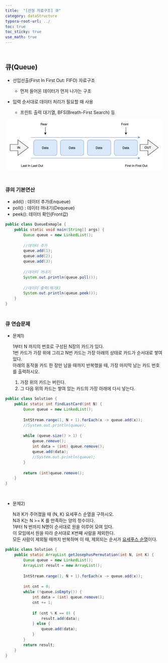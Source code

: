 ```yaml
---
title:  "[선형 자료구조] 큐"
category: dataStructure
typora-root-url: ../
toc: true
toc_sticky: true
use_math: true
---
```


## <br>큐(Queue)

- 선입선출(First In First Out: FIFO) 자료구조
  - 먼저 들어온 데이터가 먼저 나가는 구조

- 입력 순서대로 데이터 처리가 필요할 때 사용
  - 프린트 출력 대기열, BFS(Breath-First Search) 등




 <img src="/images/2023-11-16-algorithm-Queue/queue.png" alt="queue" style="zoom:60%;" />





### <br>큐의 기본연산

- add() : 데이터 추가(Enqueue)
- poll() : 데이터 꺼내기(Dequeue)
- peek(): 데이터 확인(Front값)

```java
public class QueueExmaple {
    public static void main(String[] args) {
    	Queue queue = new LinkedList();
        
        //데이터 추가
        queue.add(1);
        queue.add(2);
        queue.add(3);
        
        //데이터 꺼내기
        System.out.println(queue.poll());
        
        //데이터 출력(제거X)
        System.out.println(queue.peek());
    }
}
```



### <br>큐 연습문제

- 문제1)

  1부터 N 까지의 번호로 구성된 N장의 카드가 있다.<br>
  1번 카드가 가장 위에 그리고 N번 카드는 가장 아래의 상태로 카드가 순서대로 쌓여있다.<br>
  아래의 동작을 카드 한 장만 남을 때까지 반복했을 때, 가장 마지막 남는 카드 번호를 출력하시오.<br>

   	1. 가장 위의 카드는 버린다.<br>
   	2. 그 다음 위의 카드는 쌓여 있는 카드의 가장 아래에 다시 넣는다.

```java
public class Solution {
    public static int findLastCard(int N) {
        Queue queue = new LinkedList();

        IntStream.range(1, N + 1).forEach(x -> queue.add(x));
        //System.out.println(queue);

        while (queue.size() > 1) {
            queue.remove();
            int data = (int) queue.remove();
            queue.add(data);
            //System.out.println(queue);
        }

        return (int)queue.remove();
    }
}
```

<br>

- 문제2)

  N과 K가 주어졌을 때 (N, K) 요세푸스 순열을 구하시오.<br>
  N과 K는 N >= K 를 만족하는 양의 정수이다.<br>
  1부터 N 번까지 N명이 순서대로 원을 이루어 모여 있다.<br>
  이 모임에서 원을 따라 순서대로 K번째 사람을 제외한다.<br>
  모든 사람이 제외될 때까지 반복하며 이 때, 제외되는 순서가 <u>요세푸스 순열</u>이다.<br>

```java
public class Solution {
    public static ArrayList getJosephusPermutation(int N, int K) {
        Queue queue = new LinkedList();
        ArrayList result = new ArrayList();

        IntStream.range(1, N + 1).forEach(x -> queue.add(x));

        int cnt = 0;
        while (!queue.isEmpty()) {
            int data = (int) queue.remove();
            cnt += 1;

            if (cnt % K == 0) {
                result.add(data);
            } else {
                queue.add(data);
            }
        }
        return result;
    }
}
```

